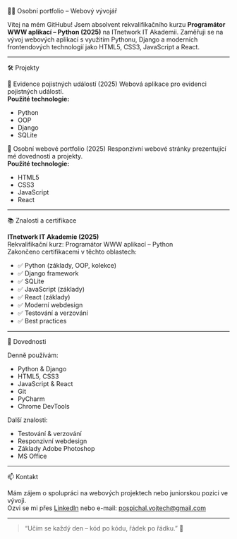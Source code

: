 🧑‍💻 Osobní portfolio – Webový vývojář

Vítej na mém GitHubu! Jsem absolvent rekvalifikačního kurzu **Programátor WWW aplikací – Python (2025)** na ITnetwork IT Akademii. Zaměřuji se na vývoj webových aplikací s využitím Pythonu, Django a moderních frontendových technologií jako HTML5, CSS3, JavaScript a React.

---

🛠 Projekty

📌 Evidence pojistných událostí (2025)
Webová aplikace pro evidenci pojistných událostí.  
**Použité technologie:**
- Python
- OOP
- Django
- SQLite

📌 Osobní webové portfolio (2025)
Responzivní webové stránky prezentující mé dovednosti a projekty.  
**Použité technologie:**
- HTML5
- CSS3
- JavaScript
- React

---

📚 Znalosti a certifikace

**ITnetwork IT Akademie (2025)**  
Rekvalifikační kurz: Programátor WWW aplikací – Python  
Zakončeno certifikacemi v těchto oblastech:
- ✅ Python (základy, OOP, kolekce)
- ✅ Django framework
- ✅ SQLite
- ✅ JavaScript (základy)
- ✅ React (základy)
- ✅ Moderní webdesign
- ✅ Testování a verzování
- ✅ Best practices

---

💼 Dovednosti

Denně používám:
- Python & Django
- HTML5, CSS3
- JavaScript & React
- Git
- PyCharm
- Chrome DevTools

Další znalosti:
- Testování & verzování
- Responzivní webdesign
- Základy Adobe Photoshop
- MS Office

---

📫 Kontakt

Mám zájem o spolupráci na webových projektech nebo juniorskou pozici ve vývoji.  
Ozvi se mi přes [LinkedIn](https://www.linkedin.com/in/vojt%C4%9Bch-posp%C3%ADchal-b93471294/) nebo e-mail: pospichal.vojtech@gmail.com

---

> “Učím se každý den – kód po kódu, řádek po řádku.” 🚀
